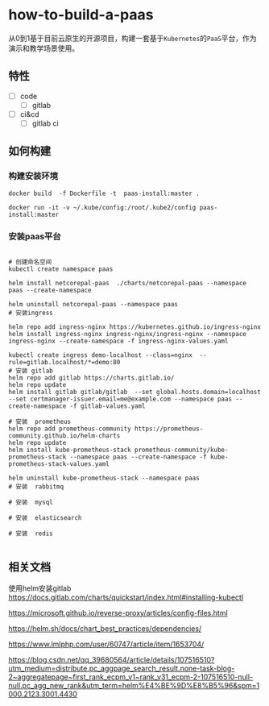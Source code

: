 # how-to-build-a-paas

从0到1基于目前云原生的开源项目，构建一套基于`Kubernetes`的`PaaS`平台，作为演示和教学场景使用。

## 特性

+ [ ] code
  + [ ] gitlab
+ [ ] ci&cd
  + [ ] gitlab ci

## 如何构建

### 构建安装环境

```shell
docker build  -f Dockerfile -t  paas-install:master .

docker run -it -v ~/.kube/config:/root/.kube2/config paas-install:master
```

### 安装paas平台

```shell

# 创建命名空间
kubectl create namespace paas

helm install netcorepal-paas  ./charts/netcorepal-paas --namespace paas --create-namespace

helm uninstall netcorepal-paas --namespace paas
# 安装ingress

helm repo add ingress-nginx https://kubernetes.github.io/ingress-nginx
helm install ingress-nginx ingress-nginx/ingress-nginx --namespace ingress-nginx --create-namespace -f ingress-nginx-values.yaml

kubectl create ingress demo-localhost --class=nginx  --rule=gitlab.localhost/*=demo:80
# 安装 gitlab
helm repo add gitlab https://charts.gitlab.io/
helm repo update
helm install gitlab gitlab/gitlab  --set global.hosts.domain=localhost  --set certmanager-issuer.email=me@example.com --namespace paas --create-namespace -f gitlab-values.yaml

# 安装  prometheus
helm repo add prometheus-community https://prometheus-community.github.io/helm-charts
helm repo update
helm install kube-prometheus-stack prometheus-community/kube-prometheus-stack --namespace paas --create-namespace -f kube-prometheus-stack-values.yaml

helm uninstall kube-prometheus-stack --namespace paas
# 安装  rabbitmq

# 安装  mysql

# 安装  elasticsearch

# 安装  redis


```

## 相关文档

使用helm安装gitlab
<https://docs.gitlab.com/charts/quickstart/index.html#installing-kubectl>

<https://microsoft.github.io/reverse-proxy/articles/config-files.html>

<https://helm.sh/docs/chart_best_practices/dependencies/>

<https://www.lmlphp.com/user/60747/article/item/1653704/>

<https://blog.csdn.net/qq_39680564/article/details/107516510?utm_medium=distribute.pc_aggpage_search_result.none-task-blog-2~aggregatepage~first_rank_ecpm_v1~rank_v31_ecpm-2-107516510-null-null.pc_agg_new_rank&utm_term=helm%E4%BE%9D%E8%B5%96&spm=1000.2123.3001.4430>